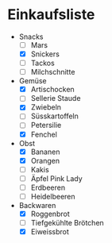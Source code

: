 # Einkaufsliste

- Snacks
    - [ ] Mars
    - [X] Snickers
    - [ ] Tackos
    - [ ] Milchschnitte

- Gemüse
    - [X] Artischocken
    - [ ] Sellerie Staude
    - [X] Zwiebeln
    - [ ] Süsskartoffeln
    - [ ] Petersilie
    - [X] Fenchel

- Obst
    - [X] Bananen
    - [X] Orangen
    - [ ] Kakis
    - [ ] Äpfel Pink Lady
    - [ ] Erdbeeren
    - [ ] Heidelbeeren

- Backwaren
    - [X] Roggenbrot
    - [ ] Tiefgekühlte Brötchen
    - [X] Eiweissbrot